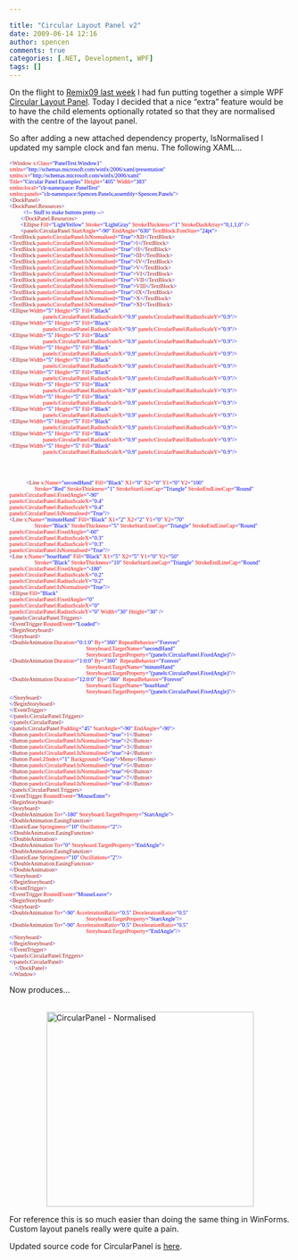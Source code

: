 ```yaml
---

title: "Circular Layout Panel v2"
date: 2009-06-14 12:16
author: spencen
comments: true
categories: [.NET, Development, WPF]
tags: []
---
```

<P>On the flight to <A href="http://blog.spencen.com/2009/06/11/remix09-recap.aspx">Remix09 last week</A> I had fun putting together a simple WPF <A href="http://blog.spencen.com/2009/06/11/circular-layout-panel.aspx">Circular Layout Panel</A>. Today I decided that a nice “extra” feature would be to have the child elements optionally rotated so that they are normalised with the centre of the layout panel.</P>
<P>So after adding a new attached dependency property, IsNormalised I updated my sample clock and fan menu. The following XAML…</P><PRE class=code><FONT size=1><FONT face=Verdana><SPAN style="COLOR: blue">&lt;</SPAN><SPAN style="COLOR: #a31515">Window </SPAN><SPAN style="COLOR: red">x</SPAN><SPAN style="COLOR: blue">:</SPAN><SPAN style="COLOR: red">Class</SPAN></FONT></FONT><FONT size=1><FONT face=Verdana><SPAN style="COLOR: blue">="PanelTest.Window1"
</SPAN><SPAN style="COLOR: red">xmlns</SPAN></FONT></FONT><FONT size=1><FONT face=Verdana><SPAN style="COLOR: blue">="http://schemas.microsoft.com/winfx/2006/xaml/presentation"
</SPAN><SPAN style="COLOR: red">xmlns</SPAN><SPAN style="COLOR: blue">:</SPAN><SPAN style="COLOR: red">x</SPAN></FONT></FONT><FONT size=1><FONT face=Verdana><SPAN style="COLOR: blue">="http://schemas.microsoft.com/winfx/2006/xaml"
</SPAN><SPAN style="COLOR: red">Title</SPAN><SPAN style="COLOR: blue">="Circular Panel Examples" </SPAN><SPAN style="COLOR: red">Height</SPAN><SPAN style="COLOR: blue">="405" </SPAN><SPAN style="COLOR: red">Width</SPAN></FONT></FONT><FONT size=1><FONT face=Verdana><SPAN style="COLOR: blue">="383"
</SPAN><SPAN style="COLOR: red">xmlns</SPAN><SPAN style="COLOR: blue">:</SPAN><SPAN style="COLOR: red">local</SPAN></FONT></FONT><FONT size=1><FONT face=Verdana><SPAN style="COLOR: blue">="clr-namespace: PanelTest"
</SPAN><SPAN style="COLOR: red">xmlns</SPAN><SPAN style="COLOR: blue">:</SPAN><SPAN style="COLOR: red">panels</SPAN><SPAN style="COLOR: blue">="clr-namespace:Spencen.Panels;assembly=Spencen.Panels"</SPAN></FONT></FONT><FONT size=1><FONT face=Verdana><SPAN style="COLOR: blue">&gt;
&lt;</SPAN><SPAN style="COLOR: #a31515">DockPanel</SPAN></FONT></FONT><FONT size=1><FONT face=Verdana><SPAN style="COLOR: blue">&gt;
&lt;</SPAN><SPAN style="COLOR: #a31515">DockPanel.Resources</SPAN></FONT></FONT><FONT size=1><FONT face=Verdana><SPAN style="COLOR: blue">&gt;<BR>          &lt;!-- Stuff to make buttons pretty --&gt;
</SPAN><SPAN style="COLOR: blue">        &lt;/</SPAN><SPAN style="COLOR: #a31515">DockPanel.Resources</SPAN></FONT></FONT><FONT size=1><FONT face=Verdana><SPAN style="COLOR: blue">&gt;
</SPAN><SPAN style="COLOR: blue">        &lt;</SPAN><SPAN style="COLOR: #a31515">Ellipse </SPAN><SPAN style="COLOR: red">Fill</SPAN><SPAN style="COLOR: blue">="LightYellow" </SPAN><SPAN style="COLOR: red">Stroke</SPAN><SPAN style="COLOR: blue">="LightGray" </SPAN><SPAN style="COLOR: red">StrokeThickness</SPAN><SPAN style="COLOR: blue">="1" </SPAN><SPAN style="COLOR: red">StrokeDashArray</SPAN></FONT></FONT><FONT size=1><FONT face=Verdana><SPAN style="COLOR: blue">="0,1,1,0" /&gt;
</SPAN><SPAN style="COLOR: blue">        &lt;</SPAN><SPAN style="COLOR: #a31515">panels</SPAN><SPAN style="COLOR: blue">:</SPAN><SPAN style="COLOR: #a31515">CircularPanel </SPAN><SPAN style="COLOR: red">StartAngle</SPAN><SPAN style="COLOR: blue">="-90" </SPAN><SPAN style="COLOR: red">EndAngle</SPAN><SPAN style="COLOR: blue">="630"</SPAN></FONT></FONT><FONT size=1><FONT face=Verdana><SPAN style="COLOR: blue"> </SPAN><SPAN style="COLOR: red">TextBlock.FontSize</SPAN></FONT></FONT><FONT size=1><FONT face=Verdana><SPAN style="COLOR: blue">="24pt"&gt;
&lt;</SPAN><SPAN style="COLOR: #a31515">TextBlock </SPAN><SPAN style="COLOR: red">panels</SPAN><SPAN style="COLOR: blue">:</SPAN><SPAN style="COLOR: red">CircularPanel.IsNormalised</SPAN><SPAN style="COLOR: blue">="True"&gt;</SPAN><SPAN style="COLOR: #a31515">XII</SPAN><SPAN style="COLOR: blue">&lt;/</SPAN><SPAN style="COLOR: #a31515">TextBlock</SPAN></FONT></FONT><FONT size=1><FONT face=Verdana><SPAN style="COLOR: blue">&gt;
&lt;</SPAN><SPAN style="COLOR: #a31515">TextBlock </SPAN><SPAN style="COLOR: red">panels</SPAN><SPAN style="COLOR: blue">:</SPAN><SPAN style="COLOR: red">CircularPanel.IsNormalised</SPAN><SPAN style="COLOR: blue">="True"&gt;</SPAN><SPAN style="COLOR: #a31515">I</SPAN><SPAN style="COLOR: blue">&lt;/</SPAN><SPAN style="COLOR: #a31515">TextBlock</SPAN></FONT></FONT><FONT size=1><FONT face=Verdana><SPAN style="COLOR: blue">&gt;
&lt;</SPAN><SPAN style="COLOR: #a31515">TextBlock </SPAN><SPAN style="COLOR: red">panels</SPAN><SPAN style="COLOR: blue">:</SPAN><SPAN style="COLOR: red">CircularPanel.IsNormalised</SPAN><SPAN style="COLOR: blue">="True"&gt;</SPAN><SPAN style="COLOR: #a31515">II</SPAN><SPAN style="COLOR: blue">&lt;/</SPAN><SPAN style="COLOR: #a31515">TextBlock</SPAN></FONT></FONT><FONT size=1><FONT face=Verdana><SPAN style="COLOR: blue">&gt;
&lt;</SPAN><SPAN style="COLOR: #a31515">TextBlock </SPAN><SPAN style="COLOR: red">panels</SPAN><SPAN style="COLOR: blue">:</SPAN><SPAN style="COLOR: red">CircularPanel.IsNormalised</SPAN><SPAN style="COLOR: blue">="True"&gt;</SPAN><SPAN style="COLOR: #a31515">III</SPAN><SPAN style="COLOR: blue">&lt;/</SPAN><SPAN style="COLOR: #a31515">TextBlock</SPAN></FONT></FONT><FONT size=1><FONT face=Verdana><SPAN style="COLOR: blue">&gt;
&lt;</SPAN><SPAN style="COLOR: #a31515">TextBlock </SPAN><SPAN style="COLOR: red">panels</SPAN><SPAN style="COLOR: blue">:</SPAN><SPAN style="COLOR: red">CircularPanel.IsNormalised</SPAN><SPAN style="COLOR: blue">="True"&gt;</SPAN><SPAN style="COLOR: #a31515">IV</SPAN><SPAN style="COLOR: blue">&lt;/</SPAN><SPAN style="COLOR: #a31515">TextBlock</SPAN></FONT></FONT><FONT size=1><FONT face=Verdana><SPAN style="COLOR: blue">&gt;
&lt;</SPAN><SPAN style="COLOR: #a31515">TextBlock </SPAN><SPAN style="COLOR: red">panels</SPAN><SPAN style="COLOR: blue">:</SPAN><SPAN style="COLOR: red">CircularPanel.IsNormalised</SPAN><SPAN style="COLOR: blue">="True"&gt;</SPAN><SPAN style="COLOR: #a31515">V</SPAN><SPAN style="COLOR: blue">&lt;/</SPAN><SPAN style="COLOR: #a31515">TextBlock</SPAN></FONT></FONT><FONT size=1><FONT face=Verdana><SPAN style="COLOR: blue">&gt;
&lt;</SPAN><SPAN style="COLOR: #a31515">TextBlock </SPAN><SPAN style="COLOR: red">panels</SPAN><SPAN style="COLOR: blue">:</SPAN><SPAN style="COLOR: red">CircularPanel.IsNormalised</SPAN><SPAN style="COLOR: blue">="True"&gt;</SPAN><SPAN style="COLOR: #a31515">VI</SPAN><SPAN style="COLOR: blue">&lt;/</SPAN><SPAN style="COLOR: #a31515">TextBlock</SPAN></FONT></FONT><FONT size=1><FONT face=Verdana><SPAN style="COLOR: blue">&gt;
&lt;</SPAN><SPAN style="COLOR: #a31515">TextBlock </SPAN><SPAN style="COLOR: red">panels</SPAN><SPAN style="COLOR: blue">:</SPAN><SPAN style="COLOR: red">CircularPanel.IsNormalised</SPAN><SPAN style="COLOR: blue">="True"&gt;</SPAN><SPAN style="COLOR: #a31515">VII</SPAN><SPAN style="COLOR: blue">&lt;/</SPAN><SPAN style="COLOR: #a31515">TextBlock</SPAN></FONT></FONT><FONT size=1><FONT face=Verdana><SPAN style="COLOR: blue">&gt;
&lt;</SPAN><SPAN style="COLOR: #a31515">TextBlock </SPAN><SPAN style="COLOR: red">panels</SPAN><SPAN style="COLOR: blue">:</SPAN><SPAN style="COLOR: red">CircularPanel.IsNormalised</SPAN><SPAN style="COLOR: blue">="True"&gt;</SPAN><SPAN style="COLOR: #a31515">VIII</SPAN><SPAN style="COLOR: blue">&lt;/</SPAN><SPAN style="COLOR: #a31515">TextBlock</SPAN></FONT></FONT><FONT size=1><FONT face=Verdana><SPAN style="COLOR: blue">&gt;
&lt;</SPAN><SPAN style="COLOR: #a31515">TextBlock </SPAN><SPAN style="COLOR: red">panels</SPAN><SPAN style="COLOR: blue">:</SPAN><SPAN style="COLOR: red">CircularPanel.IsNormalised</SPAN><SPAN style="COLOR: blue">="True"&gt;</SPAN><SPAN style="COLOR: #a31515">IX</SPAN><SPAN style="COLOR: blue">&lt;/</SPAN><SPAN style="COLOR: #a31515">TextBlock</SPAN></FONT></FONT><FONT size=1><FONT face=Verdana><SPAN style="COLOR: blue">&gt;
&lt;</SPAN><SPAN style="COLOR: #a31515">TextBlock </SPAN><SPAN style="COLOR: red">panels</SPAN><SPAN style="COLOR: blue">:</SPAN><SPAN style="COLOR: red">CircularPanel.IsNormalised</SPAN><SPAN style="COLOR: blue">="True"&gt;</SPAN><SPAN style="COLOR: #a31515">X</SPAN><SPAN style="COLOR: blue">&lt;/</SPAN><SPAN style="COLOR: #a31515">TextBlock</SPAN></FONT></FONT><FONT size=1><FONT face=Verdana><SPAN style="COLOR: blue">&gt;
&lt;</SPAN><SPAN style="COLOR: #a31515">TextBlock </SPAN><SPAN style="COLOR: red">panels</SPAN><SPAN style="COLOR: blue">:</SPAN><SPAN style="COLOR: red">CircularPanel.IsNormalised</SPAN><SPAN style="COLOR: blue">="True"&gt;</SPAN><SPAN style="COLOR: #a31515">XI</SPAN><SPAN style="COLOR: blue">&lt;/</SPAN><SPAN style="COLOR: #a31515">TextBlock</SPAN></FONT></FONT><FONT size=1><FONT face=Verdana><SPAN style="COLOR: blue">&gt;
&lt;</SPAN><SPAN style="COLOR: #a31515">Ellipse </SPAN><SPAN style="COLOR: red">Width</SPAN><SPAN style="COLOR: blue">="5" </SPAN><SPAN style="COLOR: red">Height</SPAN><SPAN style="COLOR: blue">="5" </SPAN><SPAN style="COLOR: red">Fill</SPAN><SPAN style="COLOR: blue">="Black" <BR>                        </SPAN><SPAN style="COLOR: red">panels</SPAN><SPAN style="COLOR: blue">:</SPAN><SPAN style="COLOR: red">CircularPanel.RadiusScaleX</SPAN><SPAN style="COLOR: blue">="0.9" </SPAN><SPAN style="COLOR: red">panels</SPAN><SPAN style="COLOR: blue">:</SPAN><SPAN style="COLOR: red">CircularPanel.RadiusScaleY</SPAN></FONT></FONT><FONT size=1><FONT face=Verdana><SPAN style="COLOR: blue">="0.9"/&gt;
&lt;</SPAN><SPAN style="COLOR: #a31515">Ellipse </SPAN><SPAN style="COLOR: red">Width</SPAN><SPAN style="COLOR: blue">="5" </SPAN><SPAN style="COLOR: red">Height</SPAN><SPAN style="COLOR: blue">="5" </SPAN><SPAN style="COLOR: red">Fill</SPAN><SPAN style="COLOR: blue">="Black" <BR>                        </SPAN><SPAN style="COLOR: red">panels</SPAN><SPAN style="COLOR: blue">:</SPAN><SPAN style="COLOR: red">CircularPanel.RadiusScaleX</SPAN><SPAN style="COLOR: blue">="0.9" </SPAN><SPAN style="COLOR: red">panels</SPAN><SPAN style="COLOR: blue">:</SPAN><SPAN style="COLOR: red">CircularPanel.RadiusScaleY</SPAN></FONT></FONT><FONT size=1><FONT face=Verdana><SPAN style="COLOR: blue">="0.9"/&gt;
&lt;</SPAN><SPAN style="COLOR: #a31515">Ellipse </SPAN><SPAN style="COLOR: red">Width</SPAN><SPAN style="COLOR: blue">="5" </SPAN><SPAN style="COLOR: red">Height</SPAN><SPAN style="COLOR: blue">="5" </SPAN><SPAN style="COLOR: red">Fill</SPAN><SPAN style="COLOR: blue">="Black" <BR>                        </SPAN><SPAN style="COLOR: red">panels</SPAN><SPAN style="COLOR: blue">:</SPAN><SPAN style="COLOR: red">CircularPanel.RadiusScaleX</SPAN><SPAN style="COLOR: blue">="0.9" </SPAN><SPAN style="COLOR: red">panels</SPAN><SPAN style="COLOR: blue">:</SPAN><SPAN style="COLOR: red">CircularPanel.RadiusScaleY</SPAN></FONT></FONT><FONT size=1><FONT face=Verdana><SPAN style="COLOR: blue">="0.9"/&gt;
&lt;</SPAN><SPAN style="COLOR: #a31515">Ellipse </SPAN><SPAN style="COLOR: red">Width</SPAN><SPAN style="COLOR: blue">="5" </SPAN><SPAN style="COLOR: red">Height</SPAN><SPAN style="COLOR: blue">="5" </SPAN><SPAN style="COLOR: red">Fill</SPAN><SPAN style="COLOR: blue">="Black" <BR>                        </SPAN><SPAN style="COLOR: red">panels</SPAN><SPAN style="COLOR: blue">:</SPAN><SPAN style="COLOR: red">CircularPanel.RadiusScaleX</SPAN><SPAN style="COLOR: blue">="0.9" </SPAN><SPAN style="COLOR: red">panels</SPAN><SPAN style="COLOR: blue">:</SPAN><SPAN style="COLOR: red">CircularPanel.RadiusScaleY</SPAN></FONT></FONT><FONT size=1><FONT face=Verdana><SPAN style="COLOR: blue">="0.9"/&gt;
&lt;</SPAN><SPAN style="COLOR: #a31515">Ellipse </SPAN><SPAN style="COLOR: red">Width</SPAN><SPAN style="COLOR: blue">="5" </SPAN><SPAN style="COLOR: red">Height</SPAN><SPAN style="COLOR: blue">="5" </SPAN><SPAN style="COLOR: red">Fill</SPAN><SPAN style="COLOR: blue">="Black" <BR>                        </SPAN><SPAN style="COLOR: red">panels</SPAN><SPAN style="COLOR: blue">:</SPAN><SPAN style="COLOR: red">CircularPanel.RadiusScaleX</SPAN><SPAN style="COLOR: blue">="0.9" </SPAN><SPAN style="COLOR: red">panels</SPAN><SPAN style="COLOR: blue">:</SPAN><SPAN style="COLOR: red">CircularPanel.RadiusScaleY</SPAN></FONT></FONT><FONT size=1><FONT face=Verdana><SPAN style="COLOR: blue">="0.9"/&gt;
&lt;</SPAN><SPAN style="COLOR: #a31515">Ellipse </SPAN><SPAN style="COLOR: red">Width</SPAN><SPAN style="COLOR: blue">="5" </SPAN><SPAN style="COLOR: red">Height</SPAN><SPAN style="COLOR: blue">="5" </SPAN><SPAN style="COLOR: red">Fill</SPAN><SPAN style="COLOR: blue">="Black" <BR>                        </SPAN><SPAN style="COLOR: red">panels</SPAN><SPAN style="COLOR: blue">:</SPAN><SPAN style="COLOR: red">CircularPanel.RadiusScaleX</SPAN><SPAN style="COLOR: blue">="0.9" </SPAN><SPAN style="COLOR: red">panels</SPAN><SPAN style="COLOR: blue">:</SPAN><SPAN style="COLOR: red">CircularPanel.RadiusScaleY</SPAN></FONT></FONT><FONT size=1><FONT face=Verdana><SPAN style="COLOR: blue">="0.9"/&gt;
&lt;</SPAN><SPAN style="COLOR: #a31515">Ellipse </SPAN><SPAN style="COLOR: red">Width</SPAN><SPAN style="COLOR: blue">="5" </SPAN><SPAN style="COLOR: red">Height</SPAN><SPAN style="COLOR: blue">="5" </SPAN><SPAN style="COLOR: red">Fill</SPAN><SPAN style="COLOR: blue">="Black" <BR>                        </SPAN><SPAN style="COLOR: red">panels</SPAN><SPAN style="COLOR: blue">:</SPAN><SPAN style="COLOR: red">CircularPanel.RadiusScaleX</SPAN><SPAN style="COLOR: blue">="0.9" </SPAN><SPAN style="COLOR: red">panels</SPAN><SPAN style="COLOR: blue">:</SPAN><SPAN style="COLOR: red">CircularPanel.RadiusScaleY</SPAN></FONT></FONT><FONT size=1><FONT face=Verdana><SPAN style="COLOR: blue">="0.9"/&gt;
&lt;</SPAN><SPAN style="COLOR: #a31515">Ellipse </SPAN><SPAN style="COLOR: red">Width</SPAN><SPAN style="COLOR: blue">="5" </SPAN><SPAN style="COLOR: red">Height</SPAN><SPAN style="COLOR: blue">="5" </SPAN><SPAN style="COLOR: red">Fill</SPAN><SPAN style="COLOR: blue">="Black" <BR></SPAN></FONT></FONT><FONT size=1><FONT face=Verdana><SPAN style="COLOR: red">                        panels</SPAN><SPAN style="COLOR: blue">:</SPAN><SPAN style="COLOR: red">CircularPanel.RadiusScaleX</SPAN><SPAN style="COLOR: blue">="0.9" </SPAN><SPAN style="COLOR: red">panels</SPAN><SPAN style="COLOR: blue">:</SPAN><SPAN style="COLOR: red">CircularPanel.RadiusScaleY</SPAN></FONT></FONT><FONT size=1><FONT face=Verdana><SPAN style="COLOR: blue">="0.9"/&gt;
&lt;</SPAN><SPAN style="COLOR: #a31515">Ellipse </SPAN><SPAN style="COLOR: red">Width</SPAN><SPAN style="COLOR: blue">="5" </SPAN><SPAN style="COLOR: red">Height</SPAN><SPAN style="COLOR: blue">="5" </SPAN><SPAN style="COLOR: red">Fill</SPAN><SPAN style="COLOR: blue">="Black" <BR></SPAN><SPAN style="COLOR: red">                        panels</SPAN><SPAN style="COLOR: blue">:</SPAN><SPAN style="COLOR: red">CircularPanel.RadiusScaleX</SPAN><SPAN style="COLOR: blue">="0.9" </SPAN><SPAN style="COLOR: red">panels</SPAN><SPAN style="COLOR: blue">:</SPAN><SPAN style="COLOR: red">CircularPanel.RadiusScaleY</SPAN></FONT></FONT><FONT size=1><FONT face=Verdana><SPAN style="COLOR: blue">="0.9"/&gt;
&lt;</SPAN><SPAN style="COLOR: #a31515">Ellipse </SPAN><SPAN style="COLOR: red">Width</SPAN><SPAN style="COLOR: blue">="5" </SPAN><SPAN style="COLOR: red">Height</SPAN><SPAN style="COLOR: blue">="5" </SPAN><SPAN style="COLOR: red">Fill</SPAN><SPAN style="COLOR: blue">="Black" <BR></SPAN><SPAN style="COLOR: red">                        panels</SPAN><SPAN style="COLOR: blue">:</SPAN><SPAN style="COLOR: red">CircularPanel.RadiusScaleX</SPAN><SPAN style="COLOR: blue">="0.9" </SPAN><SPAN style="COLOR: red">panels</SPAN><SPAN style="COLOR: blue">:</SPAN><SPAN style="COLOR: red">CircularPanel.RadiusScaleY</SPAN></FONT></FONT><FONT size=1><FONT face=Verdana><SPAN style="COLOR: blue">="0.9"/&gt;
&lt;</SPAN><SPAN style="COLOR: #a31515">Ellipse </SPAN><SPAN style="COLOR: red">Width</SPAN><SPAN style="COLOR: blue">="5" </SPAN><SPAN style="COLOR: red">Height</SPAN><SPAN style="COLOR: blue">="5" </SPAN><SPAN style="COLOR: red">Fill</SPAN><SPAN style="COLOR: blue">="Black" <BR></SPAN><SPAN style="COLOR: red">                        panels</SPAN><SPAN style="COLOR: blue">:</SPAN><SPAN style="COLOR: red">CircularPanel.RadiusScaleX</SPAN><SPAN style="COLOR: blue">="0.9" </SPAN><SPAN style="COLOR: red">panels</SPAN><SPAN style="COLOR: blue">:</SPAN><SPAN style="COLOR: red">CircularPanel.RadiusScaleY</SPAN></FONT></FONT><FONT size=1><FONT face=Verdana><SPAN style="COLOR: blue">="0.9"/&gt;
&lt;</SPAN><SPAN style="COLOR: #a31515">Ellipse </SPAN><SPAN style="COLOR: red">Width</SPAN><SPAN style="COLOR: blue">="5" </SPAN><SPAN style="COLOR: red">Height</SPAN><SPAN style="COLOR: blue">="5" </SPAN><SPAN style="COLOR: red">Fill</SPAN><SPAN style="COLOR: blue">="Black" <BR>                        </SPAN><SPAN style="COLOR: red">panels</SPAN><SPAN style="COLOR: blue">:</SPAN><SPAN style="COLOR: red">CircularPanel.RadiusScaleX</SPAN><SPAN style="COLOR: blue">="0.9" </SPAN><SPAN style="COLOR: red">panels</SPAN><SPAN style="COLOR: blue">:</SPAN><SPAN style="COLOR: red">CircularPanel.RadiusScaleY</SPAN></FONT></FONT><FONT size=1><FONT face=Verdana><SPAN style="COLOR: blue">="0.9"/&gt;<BR>
<BR><BR><BR>            &lt;</SPAN><SPAN style="COLOR: #a31515">Line </SPAN><SPAN style="COLOR: red">x</SPAN><SPAN style="COLOR: blue">:</SPAN><SPAN style="COLOR: red">Name</SPAN><SPAN style="COLOR: blue">="secondHand" </SPAN><SPAN style="COLOR: red">Fill</SPAN><SPAN style="COLOR: blue">="Black" </SPAN><SPAN style="COLOR: red">X1</SPAN><SPAN style="COLOR: blue">="0" </SPAN><SPAN style="COLOR: red">X2</SPAN><SPAN style="COLOR: blue">="0" </SPAN><SPAN style="COLOR: red">Y1</SPAN><SPAN style="COLOR: blue">="0" </SPAN><SPAN style="COLOR: red">Y2</SPAN><SPAN style="COLOR: blue">="100" <BR>                  </SPAN><SPAN style="COLOR: red">Stroke</SPAN><SPAN style="COLOR: blue">="Red" </SPAN><SPAN style="COLOR: red">StrokeThickness</SPAN><SPAN style="COLOR: blue">="1" </SPAN><SPAN style="COLOR: red">StrokeStartLineCap</SPAN><SPAN style="COLOR: blue">="Triangle" </SPAN><SPAN style="COLOR: red">StrokeEndLineCap</SPAN></FONT></FONT><FONT size=1><FONT face=Verdana><SPAN style="COLOR: blue">="Round"
</SPAN><SPAN style="COLOR: red">panels</SPAN><SPAN style="COLOR: blue">:</SPAN><SPAN style="COLOR: red">CircularPanel.FixedAngle</SPAN></FONT></FONT><FONT size=1><FONT face=Verdana><SPAN style="COLOR: blue">="-90"
</SPAN><SPAN style="COLOR: red">panels</SPAN><SPAN style="COLOR: blue">:</SPAN><SPAN style="COLOR: red">CircularPanel.RadiusScaleX</SPAN></FONT></FONT><FONT size=1><FONT face=Verdana><SPAN style="COLOR: blue">="0.4"
</SPAN><SPAN style="COLOR: red">panels</SPAN><SPAN style="COLOR: blue">:</SPAN><SPAN style="COLOR: red">CircularPanel.RadiusScaleY</SPAN></FONT></FONT><FONT size=1><FONT face=Verdana><SPAN style="COLOR: blue">="0.4"
</SPAN><SPAN style="COLOR: red">panels</SPAN><SPAN style="COLOR: blue">:</SPAN><SPAN style="COLOR: red">CircularPanel.IsNormalised</SPAN></FONT></FONT><FONT size=1><FONT face=Verdana><SPAN style="COLOR: blue">="True"/&gt;
&lt;</SPAN><SPAN style="COLOR: #a31515">Line </SPAN><SPAN style="COLOR: red">x</SPAN><SPAN style="COLOR: blue">:</SPAN><SPAN style="COLOR: red">Name</SPAN><SPAN style="COLOR: blue">="minuteHand" </SPAN><SPAN style="COLOR: red">Fill</SPAN><SPAN style="COLOR: blue">="Black" </SPAN><SPAN style="COLOR: red">X1</SPAN><SPAN style="COLOR: blue">="2" </SPAN><SPAN style="COLOR: red">X2</SPAN><SPAN style="COLOR: blue">="2" </SPAN><SPAN style="COLOR: red">Y1</SPAN><SPAN style="COLOR: blue">="0" </SPAN><SPAN style="COLOR: red">Y2</SPAN><SPAN style="COLOR: blue">="70" <BR>                  </SPAN><SPAN style="COLOR: red">Stroke</SPAN><SPAN style="COLOR: blue">="Black" </SPAN><SPAN style="COLOR: red">StrokeThickness</SPAN><SPAN style="COLOR: blue">="5" </SPAN><SPAN style="COLOR: red">StrokeStartLineCap</SPAN><SPAN style="COLOR: blue">="Triangle" </SPAN><SPAN style="COLOR: red">StrokeEndLineCap</SPAN></FONT></FONT><FONT size=1><FONT face=Verdana><SPAN style="COLOR: blue">="Round"
</SPAN><SPAN style="COLOR: red">panels</SPAN><SPAN style="COLOR: blue">:</SPAN><SPAN style="COLOR: red">CircularPanel.FixedAngle</SPAN></FONT></FONT><FONT size=1><FONT face=Verdana><SPAN style="COLOR: blue">="-60"
</SPAN><SPAN style="COLOR: red">panels</SPAN><SPAN style="COLOR: blue">:</SPAN><SPAN style="COLOR: red">CircularPanel.RadiusScaleX</SPAN></FONT></FONT><FONT size=1><FONT face=Verdana><SPAN style="COLOR: blue">="0.3"
</SPAN><SPAN style="COLOR: red">panels</SPAN><SPAN style="COLOR: blue">:</SPAN><SPAN style="COLOR: red">CircularPanel.RadiusScaleY</SPAN></FONT></FONT><FONT size=1><FONT face=Verdana><SPAN style="COLOR: blue">="0.3"
</SPAN><SPAN style="COLOR: red">panels</SPAN><SPAN style="COLOR: blue">:</SPAN><SPAN style="COLOR: red">CircularPanel.IsNormalised</SPAN></FONT></FONT><FONT size=1><FONT face=Verdana><SPAN style="COLOR: blue">="True"/&gt;
&lt;</SPAN><SPAN style="COLOR: #a31515">Line </SPAN><SPAN style="COLOR: red">x</SPAN><SPAN style="COLOR: blue">:</SPAN><SPAN style="COLOR: red">Name</SPAN><SPAN style="COLOR: blue">="hourHand" </SPAN><SPAN style="COLOR: red">Fill</SPAN><SPAN style="COLOR: blue">="Black" </SPAN><SPAN style="COLOR: red">X1</SPAN><SPAN style="COLOR: blue">="5" </SPAN><SPAN style="COLOR: red">X2</SPAN><SPAN style="COLOR: blue">="5" </SPAN><SPAN style="COLOR: red">Y1</SPAN><SPAN style="COLOR: blue">="0" </SPAN><SPAN style="COLOR: red">Y2</SPAN><SPAN style="COLOR: blue">="50" <BR>                  </SPAN><SPAN style="COLOR: red">Stroke</SPAN><SPAN style="COLOR: blue">="Black" </SPAN><SPAN style="COLOR: red">StrokeThickness</SPAN><SPAN style="COLOR: blue">="10" </SPAN><SPAN style="COLOR: red">StrokeStartLineCap</SPAN><SPAN style="COLOR: blue">="Triangle" </SPAN><SPAN style="COLOR: red">StrokeEndLineCap</SPAN></FONT></FONT><FONT size=1><FONT face=Verdana><SPAN style="COLOR: blue">="Round"
</SPAN><SPAN style="COLOR: red">panels</SPAN><SPAN style="COLOR: blue">:</SPAN><SPAN style="COLOR: red">CircularPanel.FixedAngle</SPAN></FONT></FONT><FONT size=1><FONT face=Verdana><SPAN style="COLOR: blue">="-180"
</SPAN><SPAN style="COLOR: red">panels</SPAN><SPAN style="COLOR: blue">:</SPAN><SPAN style="COLOR: red">CircularPanel.RadiusScaleX</SPAN></FONT></FONT><FONT size=1><FONT face=Verdana><SPAN style="COLOR: blue">="0.2"
</SPAN><SPAN style="COLOR: red">panels</SPAN><SPAN style="COLOR: blue">:</SPAN><SPAN style="COLOR: red">CircularPanel.RadiusScaleY</SPAN></FONT></FONT><FONT size=1><FONT face=Verdana><SPAN style="COLOR: blue">="0.2"
</SPAN><SPAN style="COLOR: red">panels</SPAN><SPAN style="COLOR: blue">:</SPAN><SPAN style="COLOR: red">CircularPanel.IsNormalised</SPAN></FONT></FONT><FONT size=1><FONT face=Verdana><SPAN style="COLOR: blue">="True"/&gt;
&lt;</SPAN><SPAN style="COLOR: #a31515">Ellipse </SPAN><SPAN style="COLOR: red">Fill</SPAN></FONT></FONT><FONT size=1><FONT face=Verdana><SPAN style="COLOR: blue">="Black"
</SPAN><SPAN style="COLOR: red">panels</SPAN><SPAN style="COLOR: blue">:</SPAN><SPAN style="COLOR: red">CircularPanel.FixedAngle</SPAN></FONT></FONT><FONT size=1><FONT face=Verdana><SPAN style="COLOR: blue">="0"
</SPAN><SPAN style="COLOR: red">panels</SPAN><SPAN style="COLOR: blue">:</SPAN><SPAN style="COLOR: red">CircularPanel.RadiusScaleX</SPAN></FONT></FONT><FONT size=1><FONT face=Verdana><SPAN style="COLOR: blue">="0"
</SPAN><SPAN style="COLOR: red">panels</SPAN><SPAN style="COLOR: blue">:</SPAN><SPAN style="COLOR: red">CircularPanel.RadiusScaleY</SPAN><SPAN style="COLOR: blue">="0" </SPAN><SPAN style="COLOR: red">Width</SPAN><SPAN style="COLOR: blue">="30" </SPAN><SPAN style="COLOR: red">Height</SPAN></FONT></FONT><FONT size=1><FONT face=Verdana><SPAN style="COLOR: blue">="30" /&gt;
&lt;</SPAN><SPAN style="COLOR: #a31515">panels</SPAN><SPAN style="COLOR: blue">:</SPAN><SPAN style="COLOR: #a31515">CircularPanel.Triggers</SPAN></FONT></FONT><FONT size=1><FONT face=Verdana><SPAN style="COLOR: blue">&gt;
&lt;</SPAN><SPAN style="COLOR: #a31515">EventTrigger </SPAN><SPAN style="COLOR: red">RoutedEvent</SPAN></FONT></FONT><FONT size=1><FONT face=Verdana><SPAN style="COLOR: blue">="Loaded"&gt;
&lt;</SPAN><SPAN style="COLOR: #a31515">BeginStoryboard</SPAN></FONT></FONT><FONT size=1><FONT face=Verdana><SPAN style="COLOR: blue">&gt;
&lt;</SPAN><SPAN style="COLOR: #a31515">Storyboard</SPAN></FONT></FONT><FONT size=1><FONT face=Verdana><SPAN style="COLOR: blue">&gt;
&lt;</SPAN><SPAN style="COLOR: #a31515">DoubleAnimation </SPAN><SPAN style="COLOR: red">Duration</SPAN><SPAN style="COLOR: blue">="0:1:0" </SPAN><SPAN style="COLOR: red">By</SPAN><SPAN style="COLOR: blue">="360" </SPAN><SPAN style="COLOR: red">RepeatBehavior</SPAN><SPAN style="COLOR: blue">="Forever" <BR>                                                       </SPAN><SPAN style="COLOR: red">Storyboard.TargetName</SPAN><SPAN style="COLOR: blue">="secondHand" <BR>                                                       </SPAN><SPAN style="COLOR: red">Storyboard.TargetProperty</SPAN></FONT></FONT><FONT size=1><FONT face=Verdana><SPAN style="COLOR: blue">="(panels:CircularPanel.FixedAngle)"/&gt;
&lt;</SPAN><SPAN style="COLOR: #a31515">DoubleAnimation </SPAN><SPAN style="COLOR: red">Duration</SPAN><SPAN style="COLOR: blue">="1:0:0" </SPAN><SPAN style="COLOR: red">By</SPAN><SPAN style="COLOR: blue">="360"  </SPAN><SPAN style="COLOR: red">RepeatBehavior</SPAN><SPAN style="COLOR: blue">="Forever" <BR>                                                       </SPAN><SPAN style="COLOR: red">Storyboard.TargetName</SPAN><SPAN style="COLOR: blue">="minuteHand" <BR>                                                       </SPAN><SPAN style="COLOR: red">Storyboard.TargetProperty</SPAN></FONT></FONT><FONT size=1><FONT face=Verdana><SPAN style="COLOR: blue">="(panels:CircularPanel.FixedAngle)"/&gt;
&lt;</SPAN><SPAN style="COLOR: #a31515">DoubleAnimation </SPAN><SPAN style="COLOR: red">Duration</SPAN><SPAN style="COLOR: blue">="12:0:0" </SPAN><SPAN style="COLOR: red">By</SPAN><SPAN style="COLOR: blue">="360"  </SPAN><SPAN style="COLOR: red">RepeatBehavior</SPAN><SPAN style="COLOR: blue">="Forever" <BR>                                                       </SPAN><SPAN style="COLOR: red">Storyboard.TargetName</SPAN><SPAN style="COLOR: blue">="hourHand" <BR>                                                       </SPAN><SPAN style="COLOR: red">Storyboard.TargetProperty</SPAN></FONT></FONT><FONT size=1><FONT face=Verdana><SPAN style="COLOR: blue">="(panels:CircularPanel.FixedAngle)"/&gt;
&lt;/</SPAN><SPAN style="COLOR: #a31515">Storyboard</SPAN></FONT></FONT><FONT size=1><FONT face=Verdana><SPAN style="COLOR: blue">&gt;
&lt;/</SPAN><SPAN style="COLOR: #a31515">BeginStoryboard</SPAN></FONT></FONT><FONT size=1><FONT face=Verdana><SPAN style="COLOR: blue">&gt;
&lt;/</SPAN><SPAN style="COLOR: #a31515">EventTrigger</SPAN></FONT></FONT><FONT size=1><FONT face=Verdana><SPAN style="COLOR: blue">&gt;
&lt;/</SPAN><SPAN style="COLOR: #a31515">panels</SPAN><SPAN style="COLOR: blue">:</SPAN><SPAN style="COLOR: #a31515">CircularPanel.Triggers</SPAN></FONT></FONT><FONT size=1><FONT face=Verdana><SPAN style="COLOR: blue">&gt;
&lt;/</SPAN><SPAN style="COLOR: #a31515">panels</SPAN><SPAN style="COLOR: blue">:</SPAN><SPAN style="COLOR: #a31515">CircularPanel</SPAN></FONT></FONT><FONT size=1><FONT face=Verdana><SPAN style="COLOR: blue">&gt;
&lt;</SPAN><SPAN style="COLOR: #a31515">panels</SPAN><SPAN style="COLOR: blue">:</SPAN><SPAN style="COLOR: #a31515">CircularPanel </SPAN><SPAN style="COLOR: red">Padding</SPAN><SPAN style="COLOR: blue">="45" </SPAN><SPAN style="COLOR: red">StartAngle</SPAN><SPAN style="COLOR: blue">="-90" </SPAN><SPAN style="COLOR: red">EndAngle</SPAN><SPAN style="COLOR: blue">="-90"</SPAN></FONT></FONT><FONT size=1><FONT face=Verdana><SPAN style="COLOR: blue">&gt;
&lt;</SPAN><SPAN style="COLOR: #a31515">Button </SPAN><SPAN style="COLOR: red">panels</SPAN><SPAN style="COLOR: blue">:</SPAN><SPAN style="COLOR: red">CircularPanel.IsNormalised</SPAN><SPAN style="COLOR: blue">="true"&gt;</SPAN><SPAN style="COLOR: #a31515">1</SPAN><SPAN style="COLOR: blue">&lt;/</SPAN><SPAN style="COLOR: #a31515">Button</SPAN></FONT></FONT><FONT size=1><FONT face=Verdana><SPAN style="COLOR: blue">&gt;
&lt;</SPAN><SPAN style="COLOR: #a31515">Button </SPAN><SPAN style="COLOR: red">panels</SPAN><SPAN style="COLOR: blue">:</SPAN><SPAN style="COLOR: red">CircularPanel.IsNormalised</SPAN><SPAN style="COLOR: blue">="true"&gt;</SPAN><SPAN style="COLOR: #a31515">2</SPAN><SPAN style="COLOR: blue">&lt;/</SPAN><SPAN style="COLOR: #a31515">Button</SPAN></FONT></FONT><FONT size=1><FONT face=Verdana><SPAN style="COLOR: blue">&gt;
&lt;</SPAN><SPAN style="COLOR: #a31515">Button </SPAN><SPAN style="COLOR: red">panels</SPAN><SPAN style="COLOR: blue">:</SPAN><SPAN style="COLOR: red">CircularPanel.IsNormalised</SPAN><SPAN style="COLOR: blue">="true"&gt;</SPAN><SPAN style="COLOR: #a31515">3</SPAN><SPAN style="COLOR: blue">&lt;/</SPAN><SPAN style="COLOR: #a31515">Button</SPAN></FONT></FONT><FONT size=1><FONT face=Verdana><SPAN style="COLOR: blue">&gt;
&lt;</SPAN><SPAN style="COLOR: #a31515">Button </SPAN><SPAN style="COLOR: red">panels</SPAN><SPAN style="COLOR: blue">:</SPAN><SPAN style="COLOR: red">CircularPanel.IsNormalised</SPAN><SPAN style="COLOR: blue">="true"&gt;</SPAN><SPAN style="COLOR: #a31515">4</SPAN><SPAN style="COLOR: blue">&lt;/</SPAN><SPAN style="COLOR: #a31515">Button</SPAN></FONT></FONT><FONT size=1><FONT face=Verdana><SPAN style="COLOR: blue">&gt;
&lt;</SPAN><SPAN style="COLOR: #a31515">Button </SPAN><SPAN style="COLOR: red">Panel.ZIndex</SPAN><SPAN style="COLOR: blue">="1" </SPAN><SPAN style="COLOR: red">Background</SPAN><SPAN style="COLOR: blue">="Gray"&gt;</SPAN><SPAN style="COLOR: #a31515">Menu</SPAN><SPAN style="COLOR: blue">&lt;/</SPAN><SPAN style="COLOR: #a31515">Button</SPAN></FONT></FONT><FONT size=1><FONT face=Verdana><SPAN style="COLOR: blue">&gt;
&lt;</SPAN><SPAN style="COLOR: #a31515">Button </SPAN><SPAN style="COLOR: red">panels</SPAN><SPAN style="COLOR: blue">:</SPAN><SPAN style="COLOR: red">CircularPanel.IsNormalised</SPAN><SPAN style="COLOR: blue">="true"&gt;</SPAN><SPAN style="COLOR: #a31515">5</SPAN><SPAN style="COLOR: blue">&lt;/</SPAN><SPAN style="COLOR: #a31515">Button</SPAN></FONT></FONT><FONT size=1><FONT face=Verdana><SPAN style="COLOR: blue">&gt;
&lt;</SPAN><SPAN style="COLOR: #a31515">Button </SPAN><SPAN style="COLOR: red">panels</SPAN><SPAN style="COLOR: blue">:</SPAN><SPAN style="COLOR: red">CircularPanel.IsNormalised</SPAN><SPAN style="COLOR: blue">="true"&gt;</SPAN><SPAN style="COLOR: #a31515">6</SPAN><SPAN style="COLOR: blue">&lt;/</SPAN><SPAN style="COLOR: #a31515">Button</SPAN></FONT></FONT><FONT size=1><FONT face=Verdana><SPAN style="COLOR: blue">&gt;
&lt;</SPAN><SPAN style="COLOR: #a31515">Button </SPAN><SPAN style="COLOR: red">panels</SPAN><SPAN style="COLOR: blue">:</SPAN><SPAN style="COLOR: red">CircularPanel.IsNormalised</SPAN><SPAN style="COLOR: blue">="true"&gt;</SPAN><SPAN style="COLOR: #a31515">7</SPAN><SPAN style="COLOR: blue">&lt;/</SPAN><SPAN style="COLOR: #a31515">Button</SPAN></FONT></FONT><FONT size=1><FONT face=Verdana><SPAN style="COLOR: blue">&gt;
&lt;</SPAN><SPAN style="COLOR: #a31515">Button </SPAN><SPAN style="COLOR: red">panels</SPAN><SPAN style="COLOR: blue">:</SPAN><SPAN style="COLOR: red">CircularPanel.IsNormalised</SPAN><SPAN style="COLOR: blue">="true"&gt;</SPAN><SPAN style="COLOR: #a31515">8</SPAN><SPAN style="COLOR: blue">&lt;/</SPAN><SPAN style="COLOR: #a31515">Button</SPAN></FONT></FONT><FONT size=1><FONT face=Verdana><SPAN style="COLOR: blue">&gt;
&lt;</SPAN><SPAN style="COLOR: #a31515">panels</SPAN><SPAN style="COLOR: blue">:</SPAN><SPAN style="COLOR: #a31515">CircularPanel.Triggers</SPAN></FONT></FONT><FONT size=1><FONT face=Verdana><SPAN style="COLOR: blue">&gt;
&lt;</SPAN><SPAN style="COLOR: #a31515">EventTrigger </SPAN><SPAN style="COLOR: red">RoutedEvent</SPAN></FONT></FONT><FONT size=1><FONT face=Verdana><SPAN style="COLOR: blue">="MouseEnter"&gt;
&lt;</SPAN><SPAN style="COLOR: #a31515">BeginStoryboard</SPAN></FONT></FONT><FONT size=1><FONT face=Verdana><SPAN style="COLOR: blue">&gt;
&lt;</SPAN><SPAN style="COLOR: #a31515">Storyboard</SPAN></FONT></FONT><FONT size=1><FONT face=Verdana><SPAN style="COLOR: blue">&gt;
&lt;</SPAN><SPAN style="COLOR: #a31515">DoubleAnimation </SPAN><SPAN style="COLOR: red">To</SPAN><SPAN style="COLOR: blue">="-180" </SPAN><SPAN style="COLOR: red">Storyboard.TargetProperty</SPAN></FONT></FONT><FONT size=1><FONT face=Verdana><SPAN style="COLOR: blue">="StartAngle"&gt;
&lt;</SPAN><SPAN style="COLOR: #a31515">DoubleAnimation.EasingFunction</SPAN></FONT></FONT><FONT size=1><FONT face=Verdana><SPAN style="COLOR: blue">&gt;
&lt;</SPAN><SPAN style="COLOR: #a31515">ElasticEase </SPAN><SPAN style="COLOR: red">Springiness</SPAN><SPAN style="COLOR: blue">="10" </SPAN><SPAN style="COLOR: red">Oscillations</SPAN></FONT></FONT><FONT size=1><FONT face=Verdana><SPAN style="COLOR: blue">="2"/&gt;
&lt;/</SPAN><SPAN style="COLOR: #a31515">DoubleAnimation.EasingFunction</SPAN></FONT></FONT><FONT size=1><FONT face=Verdana><SPAN style="COLOR: blue">&gt;
&lt;/</SPAN><SPAN style="COLOR: #a31515">DoubleAnimation</SPAN></FONT></FONT><FONT size=1><FONT face=Verdana><SPAN style="COLOR: blue">&gt;
&lt;</SPAN><SPAN style="COLOR: #a31515">DoubleAnimation </SPAN><SPAN style="COLOR: red">To</SPAN><SPAN style="COLOR: blue">="0" </SPAN><SPAN style="COLOR: red">Storyboard.TargetProperty</SPAN></FONT></FONT><FONT size=1><FONT face=Verdana><SPAN style="COLOR: blue">="EndAngle"&gt;
&lt;</SPAN><SPAN style="COLOR: #a31515">DoubleAnimation.EasingFunction</SPAN></FONT></FONT><FONT size=1><FONT face=Verdana><SPAN style="COLOR: blue">&gt;
&lt;</SPAN><SPAN style="COLOR: #a31515">ElasticEase </SPAN><SPAN style="COLOR: red">Springiness</SPAN><SPAN style="COLOR: blue">="10" </SPAN><SPAN style="COLOR: red">Oscillations</SPAN></FONT></FONT><FONT size=1><FONT face=Verdana><SPAN style="COLOR: blue">="2"/&gt;
&lt;/</SPAN><SPAN style="COLOR: #a31515">DoubleAnimation.EasingFunction</SPAN></FONT></FONT><FONT size=1><FONT face=Verdana><SPAN style="COLOR: blue">&gt;
&lt;/</SPAN><SPAN style="COLOR: #a31515">DoubleAnimation</SPAN></FONT></FONT><FONT size=1><FONT face=Verdana><SPAN style="COLOR: blue">&gt;
&lt;/</SPAN><SPAN style="COLOR: #a31515">Storyboard</SPAN></FONT></FONT><FONT size=1><FONT face=Verdana><SPAN style="COLOR: blue">&gt;
&lt;/</SPAN><SPAN style="COLOR: #a31515">BeginStoryboard</SPAN></FONT></FONT><FONT size=1><FONT face=Verdana><SPAN style="COLOR: blue">&gt;
&lt;/</SPAN><SPAN style="COLOR: #a31515">EventTrigger</SPAN></FONT></FONT><FONT size=1><FONT face=Verdana><SPAN style="COLOR: blue">&gt;
&lt;</SPAN><SPAN style="COLOR: #a31515">EventTrigger </SPAN><SPAN style="COLOR: red">RoutedEvent</SPAN></FONT></FONT><FONT size=1><FONT face=Verdana><SPAN style="COLOR: blue">="MouseLeave"&gt;
&lt;</SPAN><SPAN style="COLOR: #a31515">BeginStoryboard</SPAN></FONT></FONT><FONT size=1><FONT face=Verdana><SPAN style="COLOR: blue">&gt;
&lt;</SPAN><SPAN style="COLOR: #a31515">Storyboard</SPAN></FONT></FONT><FONT size=1><FONT face=Verdana><SPAN style="COLOR: blue">&gt;
&lt;</SPAN><SPAN style="COLOR: #a31515">DoubleAnimation </SPAN><SPAN style="COLOR: red">To</SPAN><SPAN style="COLOR: blue">="-90" </SPAN><SPAN style="COLOR: red">AccelerationRatio</SPAN><SPAN style="COLOR: blue">="0.5" </SPAN><SPAN style="COLOR: red">DecelerationRatio</SPAN><SPAN style="COLOR: blue">="0.5" <BR>                                                       </SPAN><SPAN style="COLOR: red">Storyboard.TargetProperty</SPAN></FONT></FONT><FONT size=1><FONT face=Verdana><SPAN style="COLOR: blue">="StartAngle"/&gt;
&lt;</SPAN><SPAN style="COLOR: #a31515">DoubleAnimation </SPAN><SPAN style="COLOR: red">To</SPAN><SPAN style="COLOR: blue">="-90" </SPAN><SPAN style="COLOR: red">AccelerationRatio</SPAN><SPAN style="COLOR: blue">="0.5" </SPAN><SPAN style="COLOR: red">DecelerationRatio</SPAN><SPAN style="COLOR: blue">="0.5" <BR>                                                       </SPAN><SPAN style="COLOR: red">Storyboard.TargetProperty</SPAN></FONT></FONT><FONT size=1><FONT face=Verdana><SPAN style="COLOR: blue">="EndAngle"/&gt;
&lt;/</SPAN><SPAN style="COLOR: #a31515">Storyboard</SPAN></FONT></FONT><FONT size=1><FONT face=Verdana><SPAN style="COLOR: blue">&gt;
&lt;/</SPAN><SPAN style="COLOR: #a31515">BeginStoryboard</SPAN></FONT></FONT><FONT size=1><FONT face=Verdana><SPAN style="COLOR: blue">&gt;
&lt;/</SPAN><SPAN style="COLOR: #a31515">EventTrigger</SPAN></FONT></FONT><FONT size=1><FONT face=Verdana><SPAN style="COLOR: blue">&gt;
&lt;/</SPAN><SPAN style="COLOR: #a31515">panels</SPAN><SPAN style="COLOR: blue">:</SPAN><SPAN style="COLOR: #a31515">CircularPanel.Triggers</SPAN></FONT></FONT><FONT size=1><FONT face=Verdana><SPAN style="COLOR: blue">&gt;
&lt;/</SPAN><SPAN style="COLOR: #a31515">panels</SPAN><SPAN style="COLOR: blue">:</SPAN><SPAN style="COLOR: #a31515">CircularPanel</SPAN></FONT></FONT><FONT size=1><FONT face=Verdana><SPAN style="COLOR: blue">&gt;
</SPAN><SPAN style="COLOR: blue">    &lt;/</SPAN><SPAN style="COLOR: #a31515">DockPanel</SPAN></FONT></FONT><FONT size=1><FONT face=Verdana><SPAN style="COLOR: blue">&gt;
&lt;/</SPAN><SPAN style="COLOR: #a31515">Window</SPAN><SPAN style="COLOR: blue">&gt;</SPAN></FONT></FONT></PRE><A href="http://11011.net/software/vspaste"></A>
<P>Now produces…</P>
<P>&nbsp;<IMG style="BORDER-BOTTOM: 0px; BORDER-LEFT: 0px; DISPLAY: block; FLOAT: none; MARGIN-LEFT: auto; BORDER-TOP: 0px; MARGIN-RIGHT: auto; BORDER-RIGHT: 0px" title="CircularPanel - Normalised" border=0 alt="CircularPanel - Normalised" src="/images/CircularPanel%20-%20Normalised_3.png" width=371 height=349> </P>
<P>For reference this is so much easier than doing the same thing in WinForms. Custom layout panels really were quite a pain.</P>
<P>Updated source code for CircularPanel is <A href="http://www.spencen.com/Downloads/CircularPanel.txt">here</A>.</P>

